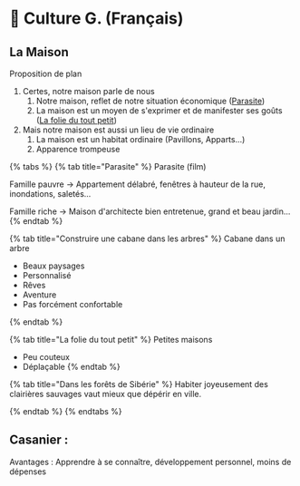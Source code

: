 # 📖 Culture G. (Français)

## La Maison

Proposition de plan

1. Certes, notre maison parle de nous
   1. Notre maison, reflet de notre situation économique ([Parasite](culture-g.-francais.md#parasite))
   2. La maison est un moyen de s'exprimer et de manifester ses goûts ([La folie du tout petit](culture-g.-francais.md#la-folie-du-tout-petit))
2. Mais notre maison est aussi un lieu de vie ordinaire
   1. La maison est un habitat ordinaire (Pavillons, Apparts...)
   2. Apparence trompeuse

{% tabs %}
{% tab title="Parasite" %}
Parasite (film)

Famille pauvre -> Appartement délabré, fenêtres à hauteur de la rue, inondations, saletés...

Famille riche -> Maison d'architecte bien entretenue, grand et beau jardin...
{% endtab %}

{% tab title="Construire une cabane dans les arbres" %}
Cabane dans un arbre

* Beaux paysages
* Personnalisé
* Rêves
* Aventure
* Pas forcément confortable


{% endtab %}

{% tab title="La folie du tout petit" %}
Petites maisons

* Peu couteux
* Déplaçable
{% endtab %}

{% tab title="Dans les forêts de Sibérie" %}
Habiter joyeusement des clairières sauvages vaut mieux que dépérir en ville.


{% endtab %}
{% endtabs %}

## Casanier :

Avantages : Apprendre à se connaître, développement personnel, moins de dépenses
